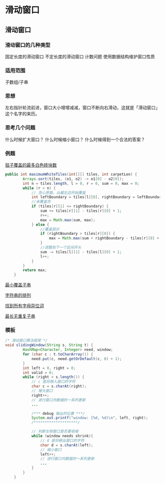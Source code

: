 
# 滑动窗口


## 滑动窗口

### 滑动窗口的几种类型
固定长度的滑动窗口
不定长度的滑动窗口
计数问题
使用数据结构维护窗口性质

### 适用范围
子数组/子串

### 思想
左右指针轮流前进，窗口大小增增减减，窗口不断向右滑动，这就是「滑动窗口」这个名字的来历。

### 思考几个问题
什么时候扩大窗口？
什么时候缩小窗口？
什么时候得到一个合法的答案？

### 例题
[毯子覆盖的最多白色砖块数](https://leetcode.cn/problems/maximum-white-tiles-covered-by-a-carpet/)
```java
public int maximumWhiteTiles(int[][] tiles, int carpetLen) {
        Arrays.sort(tiles, (o1, o2) -> o1[0] - o2[0]);
        int n = tiles.length, l = 0, r = 0, sum = 0, max = 0;
        while (r < n) {
            // 贪心思路，从最左边开始覆盖
            int leftBoundary = tiles[l][0], rightBoundary = leftBoundary + carpetLen - 1;
            //未覆盖完
            if (tiles[r][1] <= rightBoundary) {
                sum += tiles[r][1] - tiles[r][0] + 1;
                r++;
                max = Math.max(sum, max);
            } else {
                //覆盖部分
                if (rightBoundary > tiles[r][0]) {
                    max = Math.max(sum + rightBoundary - tiles[r][0] + 1, max);
                }
                //调整到下一个区间开头
                sum -= tiles[l][1] - tiles[l][0] + 1;
                l++;
            }
        }
        return max;
    }
 ```   
[最小覆盖子串](https://leetcode.cn/problems/minimum-window-substring/)

[字符串的排列](https://leetcode.cn/problems/permutation-in-string/)

[找到所有字母异位词](https://leetcode.cn/problems/find-all-anagrams-in-a-string/)

[最长无重复子串](https://leetcode.cn/problems/longest-substring-without-repeating-characters/)

### 模板
```java
/* 滑动窗口算法框架 */
void slidingWindow(String s, String t) {
        HashMap<Character, Integer> need, window;
        for (char c : t.toCharArray()) {
            need.put(c, need.getOrDefault(c, 0) + 1);
        }
        int left = 0, right = 0;
        int valid = 0;
        while (right < s.length()) {
            // c 是将移入窗口的字符
            char c = s.charAt(right);
            // 增大窗口
            right++;
            // 进行窗口内数据的一系列更新
            ...

            /*** debug 输出的位置 ***/
            System.out.printf("window: [%d, %d)\n", left, right);
            /********************/

            // 判断左侧窗口是否要收缩
            while (window needs shrink){
                // d 是将移出窗口的字符
                char d = s.charAt(left);
                // 缩小窗口
                left++;
                // 进行窗口内数据的一系列更新
                ...
            }
        }
    }
```
